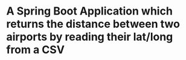 # A Spring Boot Application which returns the distance between two airports by reading their lat/long from a CSV
